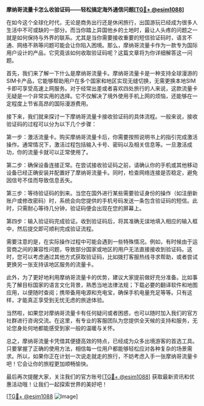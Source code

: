 **摩纳哥流量卡怎么收验证码——轻松搞定海外通信问题[[TG💪+ @esim1088](https://t.me/s/esim1088)]**

在如今这个全球化时代，无论是商务出行还是休闲旅行，出国游玩已经成为很多人生活中不可或缺的一部分。而当你踏上异国他乡的土地时，最让人头疼的问题之一就是如何保持与外界的联系。尤其是当你需要接收重要的短信验证码时，语言不通、网络不熟等问题可能会让你陷入困境。那么，摩纳哥流量卡作为一款专为国际用户设计的产品，它究竟该如何收取验证码呢？这篇文章将为你详细解答这一问题。

首先，我们来了解一下什么是摩纳哥流量卡。摩纳哥流量卡是一种支持全球漫游的SIM卡产品，它能够帮助用户在多个国家和地区实现无缝切换，无需更换本地SIM卡即可享受高速上网服务。对于经常出差或者喜欢四处旅行的人来说，这款流量卡无疑是一个非常实用的选择。它不仅解决了境外使用手机上网的烦恼，还能够在一定程度上节省高昂的国际漫游费用。

接下来，我们就来探讨一下摩纳哥流量卡接收验证码的具体流程。一般来说，接收验证码的过程可以分为以下几个步骤：

第一步：激活流量卡。购买摩纳哥流量卡后，你需要按照说明书上的指引完成激活操作。通常情况下，激活过程包括输入卡号、密码以及相关信息等。一旦激活成功，你的流量卡就可以正常使用了。

第二步：确保设备连接正常。在尝试接收验证码之前，请确认你的手机或其他移动设备已经正确安装并配置好了摩纳哥流量卡。同时，检查网络连接是否稳定，避免因信号不佳而导致信息丢失。

第三步：等待验证码的到来。当您在国外进行某些需要验证身份的操作（如注册新账户或修改密码）时，系统会向您提供的手机号码发送一条包含验证码的短信。此时，只需耐心等待几分钟，验证码便会出现在您的屏幕上。

第四步：输入验证码完成验证。收到验证码后，将其准确无误地填入相应的输入框中，然后提交即可顺利完成验证流程。

需要注意的是，在实际操作过程中可能会遇到一些特殊情况。例如，有时候由于运营商之间的兼容性问题，导致部分国家或地区的用户无法直接接收到验证码。这时，您可以考虑通过其他方式获取验证码，比如拨打客服热线寻求帮助，或者尝试更换另一张支持该地区服务的流量卡。

此外，为了更好地利用摩纳哥流量卡的优势，建议大家提前做好充分准备。比如事先了解目标国家的语言文化背景，熟悉当地法律法规；下载必要的翻译软件和地图应用，以便随时查阅；携带备用电源和充电宝，确保手机电量充足等等。只有这样，才能真正享受到无忧无虑的旅途体验。

当然啦，如果您对摩纳哥流量卡有任何疑问或者困惑，也可以随时加入我们的官方社群进行咨询交流。在这里，有专业的客服团队为您提供全天候的支持和服务，无论您身处何地都能感受到家一般的温暖与关怀。

总之，摩纳哥流量卡凭借其便捷高效的特点，已经成为众多出境游客的首选工具。只要掌握了正确的使用方法，相信每一位用户都能够轻松应对各种复杂的场景需求。所以，如果你正在计划一次说走就走的旅行，不妨考虑入手一张摩纳哥流量卡吧！它会让你的旅程更加顺畅愉快。

最后再次提醒大家，关注我们的官方账号[[TG💪+ @esim1088](https://t.me/s/esim1088)] 获取最新资讯和优惠活动哦！让我们一起探索世界的美好吧！

[[TG💪+ @esim1088](https://t.me/s/esim1088) ![Image](https://i.postimg.cc/4NQfJmqS/Snipaste-2025-05-13-00-14-12.png)]